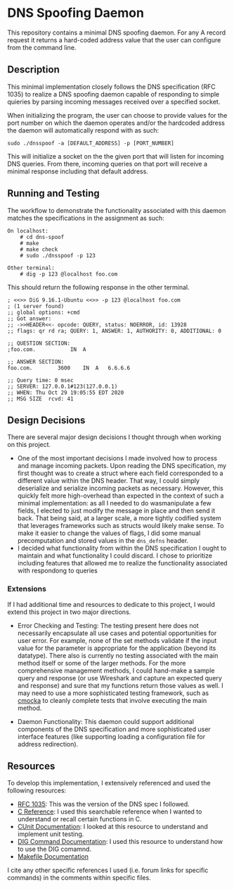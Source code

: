 # DNS Spoofing Daemon

This repository contains a minimal DNS spoofing daemon. For any A record
request it returns a hard-coded address value that the user can configure
from the command line.

## Description
This minimal implementation closely follows the DNS specification (RFC 1035) to
realize a DNS spoofing daemon capable of responding to simple quieries by
parsing incoming messages received over a specified socket. 


When initializing the program, the user can choose to provide values for the
port number on which the daemon operates and/or the hardcoded address the daemon
will automatically respond with as such:
```
sudo ./dnsspoof -a [DEFAULT_ADDRESS] -p [PORT_NUMBER]
```
This will initialize a socket on the the given port that will listen for
incoming DNS queries. From there, incoming queries on that port will receive
a minimal response including that default address. 

## Running and Testing
The workflow to demonstrate the functionality associated with this daemon
matches the specifications in the assignment as such:
```
On localhost:
    # cd dns-spoof
    # make
    # make check
    # sudo ./dnsspoof -p 123

Other terminal:
    # dig -p 123 @localhost foo.com
```
This should return the following response in the other terminal.
```
; <<>> DiG 9.16.1-Ubuntu <<>> -p 123 @localhost foo.com
; (1 server found)
;; global options: +cmd
;; Got answer:
;; ->>HEADER<<- opcode: QUERY, status: NOERROR, id: 13928
;; flags: qr rd ra; QUERY: 1, ANSWER: 1, AUTHORITY: 0, ADDITIONAL: 0

;; QUESTION SECTION:
;foo.com.			IN	A

;; ANSWER SECTION:
foo.com.		3600	IN	A	6.6.6.6

;; Query time: 0 msec
;; SERVER: 127.0.0.1#123(127.0.0.1)
;; WHEN: Thu Oct 29 19:05:55 EDT 2020
;; MSG SIZE  rcvd: 41
```
## Design Decisions
There are several major design decisions I thought through when working on this 
project.
- One of the most important decisions I made involved how to process and manage
  incoming packets. Upon reading the DNS specification, my first thought was to
  create a struct where each field corresponded to a different value within the
  DNS header. That way, I could simply deserialize and serialize incoming
  packets as necessary. However, this quickly felt more high-overhead than
  expected in the context of such a minimal implementation: as all I needed
  to do wasmanipulate a few fields, I elected to just modify the message in
  place and then send it back. That being said, at a larger scale, a more
  tightly codified system that leverages frameworks such as structs would
  likely make sense. To make it easier to change the values of flags, I did
  some manual precomputation and stored values in the `dns_defns` header.
- I decided what functionality from within the DNS specification I ought to
  maintain and what functionality I could discard. I chose to prioritize
  including features that allowed me to realize the functionality associated 
  with respondong to queries  
   
### Extensions
If I had additional time and resources to dedicate to this project, I would
extend this project in two major directions.

- Error Checking and Testing: The testing present here does not necessarily
  encapsulate all use cases and potential opportunities for user error.
  For example, none of the set methods validate if the input value for the
  parameter is appropriate for the application (beyond its datatype). There
  also is currently no testing associated with the main method itself or some
  of the larger methods. For the more comprehensive management methods, I could
  hand-make a sample query and response (or use Wireshark and capture an expected
  query and response) and sure that my functions return those values as well. I 
  may need to use a more sophisticated testing framework, such as [cmocka](https://cmocka.org/) 
  to cleanly complete tests that involve executing the main method.

- Daemon Functionality: This daemon could support additional components of the
  DNS specification and more sophisticated user interface features (like supporting
  loading a configuration file for address redirection).

## Resources
To develop this implementation, I extensively referenced and used the following
resources:

- [RFC 1035](https://tools.ietf.org/html/rfc1035): This was the version of the
  DNS spec I followed.
- [C Reference](https://devdocs.io/c/): I used this searchable reference when I
  wanted to understand or recall certain functions in C.
- [CUnit Documentation](http://cunit.sourceforge.net/doc/index.html): I looked
  at this resource to understand and implement unit testing.
- [DIG Command Documentation](https://www.hostinger.com/tutorials/how-to-use-the-dig-command-in-linux/#How-to-Use-the-Dig-Command): 
  I used this resource to understand how to use the DIG comamnd.
- [Makefile Documentation](https://www.gnu.org/software/make/manual/make.html)

I cite any other specific references I used (i.e. forum links for specific
commands) in the comments within specific files.
